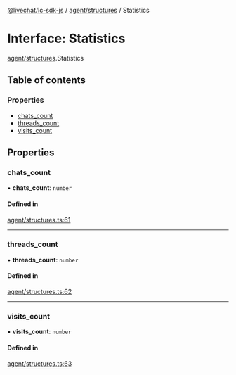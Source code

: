 [@livechat/lc-sdk-js](../README.md) / [agent/structures](../modules/agent_structures.md) / Statistics

# Interface: Statistics

[agent/structures](../modules/agent_structures.md).Statistics

## Table of contents

### Properties

- [chats\_count](agent_structures.Statistics.md#chats_count)
- [threads\_count](agent_structures.Statistics.md#threads_count)
- [visits\_count](agent_structures.Statistics.md#visits_count)

## Properties

### chats\_count

• **chats\_count**: `number`

#### Defined in

[agent/structures.ts:61](https://github.com/livechat/lc-sdk-js/blob/a3fdde0/src/agent/structures.ts#L61)

___

### threads\_count

• **threads\_count**: `number`

#### Defined in

[agent/structures.ts:62](https://github.com/livechat/lc-sdk-js/blob/a3fdde0/src/agent/structures.ts#L62)

___

### visits\_count

• **visits\_count**: `number`

#### Defined in

[agent/structures.ts:63](https://github.com/livechat/lc-sdk-js/blob/a3fdde0/src/agent/structures.ts#L63)
